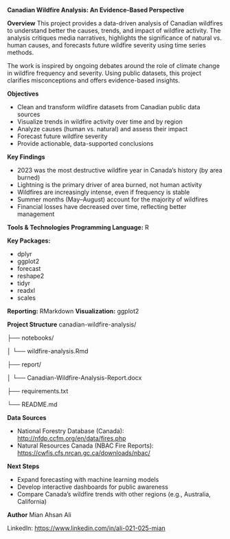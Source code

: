 **Canadian Wildfire Analysis: An Evidence-Based Perspective**

**Overview**
This project provides a data-driven analysis of Canadian wildfires to understand better the causes, trends, and impact of wildfire activity. The analysis critiques media narratives, highlights the significance of natural vs. human causes, and forecasts future wildfire severity using time series methods.

The work is inspired by ongoing debates around the role of climate change in wildfire frequency and severity. Using public datasets, this project clarifies misconceptions and offers evidence-based insights.

**Objectives**
- Clean and transform wildfire datasets from Canadian public data sources
- Visualize trends in wildfire activity over time and by region
- Analyze causes (human vs. natural) and assess their impact
- Forecast future wildfire severity
- Provide actionable, data-supported conclusions

**Key Findings**
- 2023 was the most destructive wildfire year in Canada’s history (by area burned)
- Lightning is the primary driver of area burned, not human activity
- Wildfires are increasingly intense, even if frequency is stable
- Summer months (May–August) account for the majority of wildfires
- Financial losses have decreased over time, reflecting better management

**Tools & Technologies**
**Programming Language:** R

**Key Packages:**
- dplyr
- ggplot2
- forecast
- reshape2
- tidyr
- readxl
- scales

**Reporting:** RMarkdown
**Visualization:** ggplot2

**Project Structure**
canadian-wildfire-analysis/

├── notebooks/

│   └── wildfire-analysis.Rmd

├── report/ 

│   └── Canadian-Wildfire-Analysis-Report.docx 

├── requirements.txt 

└── README.md

**Data Sources**
- National Forestry Database (Canada): http://nfdp.ccfm.org/en/data/fires.php
- Natural Resources Canada (NBAC Fire Reports): https://cwfis.cfs.nrcan.gc.ca/downloads/nbac/

**Next Steps**
- Expand forecasting with machine learning models
- Develop interactive dashboards for public awareness
- Compare Canada’s wildfire trends with other regions (e.g., Australia, California)

**Author**
Mian Ahsan Ali

LinkedIn: https://www.linkedin.com/in/ali-021-025-mian
